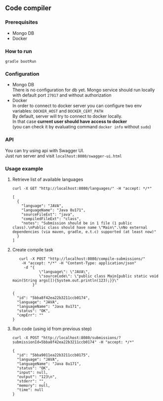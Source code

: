 Code compiler
----  

### Prerequisites
- Mongo DB 
- Docker

### How to run  
`gradle bootRun`

### Configuration
- Mongo DB  
    There is no configuration for db yet. 
    Mongo service should run locally with default port `27017`
    and without authorization
- Docker  
    In order to connect to docker server you can configure 
    two env variables:   `DOCKER_HOST` and `DOCKER_CERT_PATH`      
    By default, server will try to connect to docker locally.  
    In that case **current user should have access to docker**  
    (you can check it by evaluating command `docker info` without `sudo`)

### API
You can try using api with Swagger UI.   
Just run server and visit `localhost:8080/swagger-ui.html`

### Usage  example 

1. Retrieve list of available languages  
    ```
    curl -X GET "http://localhost:8080/languages/" -H "accept: */*"
    ```
    ```
    [
      {
        "language": "JAVA",
        "languageName": "Java 8u171",
        "sourceFileExt": "java",
        "compiledFileExt": "class",
        "notes": "Submission should be in 1 file (1 public class).\nPublic class should have name \"Main\".\nNo external dependencies (via maven, gradle, e.t.c) supported (at least now)"
      }
    ]
    ```
2. Create compile task
    ```
       curl -X POST "http://localhost:8080/compile-submissions/" 
        -H "accept: */*" -H "Content-Type: application/json" 
         -d "{ 
                \"language\": \"JAVA\", 
                \"sourceCode\": \"public class Main{public static void main(String args[]){System.out.println(123);}}\"
             }"
    ```
    ```
    {
      "id": "5bba8f42ea22b3211ccb0174",
      "language": "JAVA",
      "languageName": "Java 8u171",
      "status": "OK",
      "cmpErr": ""
    }
    ```
3. Run code (using id from previous step)  
    ```
    curl -X POST "http://localhost:8080/submissions/?submissionId=5bba8f42ea22b3211ccb0174" -H "accept: */*"
    ```    
    ```
    {
      "id": "5bba9011ea22b3211ccb0175",
      "language": "JAVA",
      "languageName": "Java 8u171",
      "status": "OK",
      "input": null,
      "output": "123\n",
      "stderr": "",
      "memory": null,
      "time": null
    }
    ```